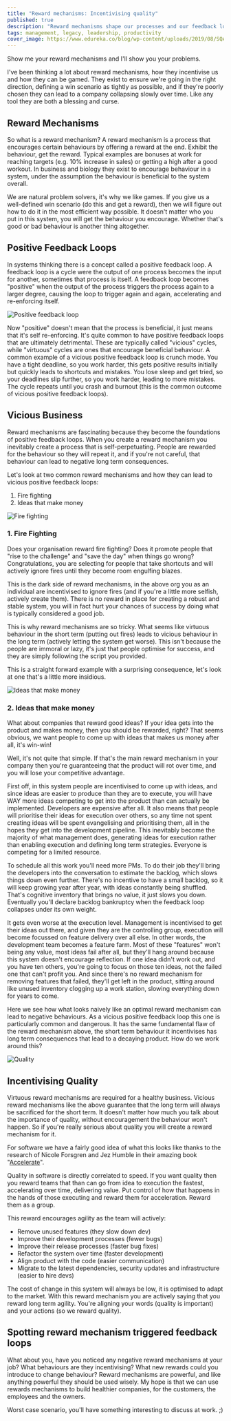 ```yaml
---
title: "Reward mechanisms: Incentivising quality"
published: true
description: "Reward mechanisms shape our processes and our feedback loops, how can we use them to encourage quality?"
tags: management, legacy, leadership, productivity
cover_image: https://www.edureka.co/blog/wp-content/uploads/2019/08/SQA-testing-2-528x255.png
---
```

Show me your reward mechanisms and I'll show you your problems.

I've been thinking a lot about reward mechanisms, how they incentivise us and how they can be gamed. They exist to ensure we're going in the right direction, defining a win scenario as tightly as possible, and if they're poorly chosen they can lead to a company collapsing slowly over time. Like any tool they are both a blessing and curse.

## Reward Mechanisms
So what is a reward mechanism? A reward mechanism is a process that encourages certain behaviours by offering a reward at the end. Exhibit the behaviour, get the reward. Typical examples are bonuses at work for reaching targets (e.g. 10% increase in sales) or getting a high after a good workout. In business and biology they exist to encourage behaviour in a system, under the assumption the behaviour is beneficial to the system overall.

We are natural problem solvers, it's why we like games. If you give us a well-defined win scenario (do this and get a reward), then we will figure out how to do it in the most efficient way possible. It doesn't matter who you put in this system, you will get the behaviour you encourage. Whether that's good or bad behaviour is another thing altogether.

## Positive Feedback Loops
In systems thinking there is a concept called a positive feedback loop. A feedback loop is a cycle were the output of one process becomes the input for another, sometimes that process is itself. A feedback loop becomes "positive" when the output of the process triggers the process again to a larger degree, causing the loop to trigger again and again, accelerating and re-enforcing itself.

![Positive feedback loop](https://www.economicshelp.org/wp-content/uploads/2016/12/positive-feedback-loop-house-prices.jpg)

Now "positive" doesn't mean that the process is beneficial, it just means that it's self re-enforcing. It's quite common to have positive feedback loops that are ultimately detrimental. These are typically called "vicious" cycles, while "virtuous" cycles are ones that encourage beneficial behaviour. A common example of a vicious positive feedback loop is crunch mode. You have a tight deadline, so you work harder, this gets positive results initially but quickly leads to shortcuts and mistakes. You lose sleep and get tried, so your deadlines slip further, so you work harder, leading to more mistakes. The cycle repeats until you crash and burnout (this is the common outcome of vicious positive feedback loops).

## Vicious Business
Reward mechanisms are fascinating because they become the foundations of positive feedback loops. When you create a reward mechanism you inevitably create a process that is self-perpetuating. People are rewarded for the behaviour so they will repeat it, and if you're not careful, that behaviour can lead to negative long term consequences.

Let's look at two common reward mechanisms and how they can lead to vicious positive feedback loops:
1. Fire fighting
2. Ideas that make money

![Fire fighting](/images/this-is-fine.jpg)

### 1. Fire Fighting
Does your organisation reward fire fighting? Does it promote people that "rise to the challenge" and "save the day" when things go wrong? Congratulations, you are selecting for people that take shortcuts and will actively ignore fires until they become room engulfing blazes.

This is the dark side of reward mechanisms, in the above org you as an individual are incentivised to ignore fires (and if you're a little more selfish, actively create them). There is no reward in place for creating a robust and stable system, you will in fact hurt your chances of success by doing what is typically considered a good job.

This is why reward mechanisms are so tricky. What seems like virtuous behaviour in the short term (putting out fires) leads to vicious behaviour in the long term (actively letting the system get worse). This isn't because the people are immoral or lazy, it's just that people optimise for success, and they are simply following the script you provided.

This is a straight forward example with a surprising consequence, let's look at one that's a little more insidious.

![Ideas that make money](/images/idea-to-money.png)

### 2. Ideas that make money
What about companies that reward good ideas? If your idea gets into the product and makes money, then you should be rewarded, right? That seems obvious, we want people to come up with ideas that makes us money after all, it's win-win!

Well, it's not quite that simple. If that's the main reward mechanism in your company then you're guaranteeing that the product will rot over time, and you will lose your competitive advantage.

First off, in this system people are incentivised to come up with ideas, and since ideas are easier to produce than they are to execute, you will have WAY more ideas competing to get into the product than can actually be implemented. Developers are expensive after all. It also means that people will prioritise their ideas for execution over others, so any time not spent creating ideas will be spent evangelising and prioritising them, all in the hopes they get into the development pipeline. This inevitably become the majority of what management does, generating ideas for execution rather than enabling execution and defining long term strategies. Everyone is competing for a limited resource.

To schedule all this work you'll need more PMs. To do their job they'll bring the developers into the conversation to estimate the backlog, which slows things down even further. There's no incentive to have a small backlog, so it will keep growing year after year, with ideas constantly being shuffled. That's cognitive inventory that brings no value, it just slows you down. Eventually you'll declare backlog bankruptcy when the feedback loop collapses under its own weight.

It gets even worse at the execution level. Management is incentivised to get their ideas out there, and given they are the controlling group, execution will become focussed on feature delivery over all else. In other words, the development team becomes a feature farm. Most of these "features" won't being any value, most ideas fail after all, but they'll hang around because this system doesn't encourage reflection. If one idea didn't work out, and you have ten others, you're going to focus on those ten ideas, not the failed one that can't profit you. And since there's no reward mechanism for removing features that failed, they'll get left in the product, sitting around like unused inventory clogging up a work station, slowing everything down for years to come.

Here we see how what looks naively like an optimal reward mechanism can lead to negative behaviours. As a vicious positive feedback loop this one is particularly common and dangerous. It has the same fundamental flaw of the reward mechanism above, the short term behaviour it incentivises has long term consequences that lead to a decaying product. How do we work around this?

![Quality](/images/quality-abstract.jpg)


## Incentivising Quality
Virtuous reward mechanisms are required for a healthy business. Vicious reward mechanisms like the above guarantee that the long term will always be sacrificed for the short term. It doesn't matter how much you talk about the importance of quality, without encouragement the behaviour won't happen. So if you're really serious about quality you will create a reward mechanism for it.

For software we have a fairly good idea of what this looks like thanks to the research of Nicole Forsgren and Jez Humble in their amazing book "[Accelerate](https://www.goodreads.com/book/show/35747076-accelerate)".

Quality in software is directly correlated to speed. If you want quality then you reward teams that than can go from idea to execution the fastest, accelerating over time, delivering value. Put control of how that happens in the hands of those executing and reward them for acceleration. Reward them as a group.

This reward encourages agility as the team will actively:
- Remove unused features (they slow down dev)
- Improve their development processes (fewer bugs)
- Improve their release processes (faster bug fixes)
- Refactor the system over time (faster development)
- Align product with the code (easier communication)
- Migrate to the latest dependencies, security updates and infrastructure (easier to hire devs)

The cost of change in this system will always be low, it is optimised to adapt to the market. With this reward mechanism you are actively saying that you reward long term agility. You're aligning your words (quality is important) and your actions (so we reward quality).

## Spotting reward mechanism triggered feedback loops
What about you, have you noticed any negative reward mechanisms at your job? What behaviours are they incentivising? What new rewards could you introduce to change behaviour? Reward mechanisms are powerful, and like anything powerful they should be used wisely. My hope is that we can use rewards mechanisms to build healthier companies, for the customers, the employees and the owners.

Worst case scenario, you'll have something interesting to discuss at work. ;)
